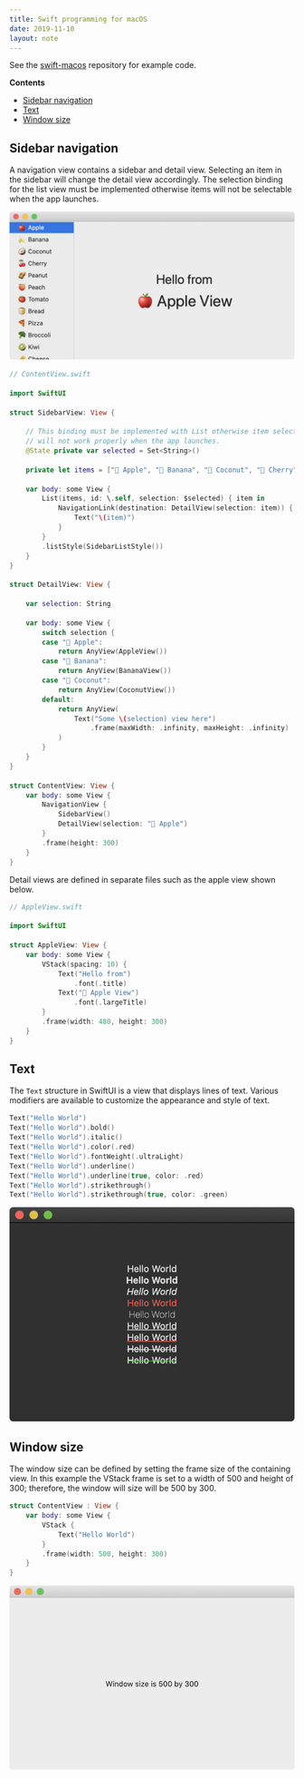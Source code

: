 ```yaml
---
title: Swift programming for macOS
date: 2019-11-10
layout: note
---
```


See the [swift-macos](https://github.com/wigging/swift-macos) repository for example code.

**Contents**

- [Sidebar navigation](#sidebar-navigation)
- [Text](#text)
- [Window size](#window-size)

## Sidebar navigation

A navigation view contains a sidebar and detail view. Selecting an item in the sidebar will change the detail view accordingly. The selection binding for the list view must be implemented otherwise items will not be selectable when the app launches.

![sidebar](/assets/images/sidebar.png)

```swift
// ContentView.swift

import SwiftUI

struct SidebarView: View {

    // This binding must be implemented with List otherwise item selection
    // will not work properly when the app launches.
    @State private var selected = Set<String>()

    private let items = ["🍎 Apple", "🍌 Banana", "🥥 Coconut", "🍒 Cherry", "🥜 Peanut", "🍑 Peach", "🍅 Tomato", "🍞 Bread", "🍕 Pizza", "🥦 Broccoli", "🥝 Kiwi", "🧀 Cheese", "🍉 Watermelon"]

    var body: some View {
        List(items, id: \.self, selection: $selected) { item in
            NavigationLink(destination: DetailView(selection: item)) {
                Text("\(item)")
            }
        }
        .listStyle(SidebarListStyle())
    }
}

struct DetailView: View {

    var selection: String

    var body: some View {
        switch selection {
        case "🍎 Apple":
            return AnyView(AppleView())
        case "🍌 Banana":
            return AnyView(BananaView())
        case "🥥 Coconut":
            return AnyView(CoconutView())
        default:
            return AnyView(
                Text("Some \(selection) view here")
                    .frame(maxWidth: .infinity, maxHeight: .infinity)
            )
        }
    }
}

struct ContentView: View {
    var body: some View {
        NavigationView {
            SidebarView()
            DetailView(selection: "🍎 Apple")
        }
        .frame(height: 300)
    }
}
```

Detail views are defined in separate files such as the apple view shown below.

```swift
// AppleView.swift

import SwiftUI

struct AppleView: View {
    var body: some View {
        VStack(spacing: 10) {
            Text("Hello from")
                .font(.title)
            Text("🍎 Apple View")
                .font(.largeTitle)
        }
        .frame(width: 480, height: 300)
    }
}
```

## Text

The `Text` structure in SwiftUI is a view that displays lines of text. Various modifiers are available to customize the appearance and style of text.

```swift
Text("Hello World")
Text("Hello World").bold()
Text("Hello World").italic()
Text("Hello World").color(.red)
Text("Hello World").fontWeight(.ultraLight)
Text("Hello World").underline()
Text("Hello World").underline(true, color: .red)
Text("Hello World").strikethrough()
Text("Hello World").strikethrough(true, color: .green)
```

![text view](/assets/images/text-view.png)

## Window size

The window size can be defined by setting the frame size of the containing view. In this example the VStack frame is set to a width of 500 and height of 300; therefore, the window will size will be 500 by 300.

```swift
struct ContentView : View {
    var body: some View {
        VStack {
            Text("Hello World")
        }
        .frame(width: 500, height: 300)
    }
}
```

![window size](/assets/images/window-size.png)
